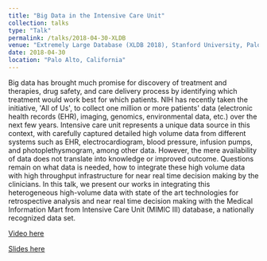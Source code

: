 ```yaml
---
title: "Big Data in the Intensive Care Unit"
collection: talks
type: "Talk"
permalink: /talks/2018-04-30-XLDB
venue: "Extremely Large Database (XLDB 2018), Stanford University, Palo Alto, California"
date: 2018-04-30
location: "Palo Alto, California"
---
```


Big data has brought much promise for discovery of treatment and therapies, drug safety, and care delivery process by identifying which treatment would work best for which patients. NIH has recently taken the initiative, 'All of Us', to collect one million or more patients' data (electronic health records (EHR), imaging, genomics, environmental data, etc.) over the next few years. Intensive care unit represents a unique data source in this context, with carefully captured detailed high volume data from different systems such as EHR, electrocardiogram, blood pressure, infusion pumps, and photoplethysmogram, among other data. However, the mere availability of data does not translate into knowledge or improved outcome. Questions remain on what data is needed, how to integrate these high volume data with high throughput infrastructure for near real time decision making by the clinicians. In this talk, we present our works in integrating this heterogeneous high-volume data with state of the art technologies for retrospective analysis and near real time decision making with the Medical Information Mart from Intensive Care Unit (MIMIC III) database, a nationally recognized data set.

[Video here](https://www.youtube.com/watch?v=ZfdbTomIpxs)

[Slides here](https://adibzaman.github.io/files/Talk_XLDB_04_30_18.pptx)